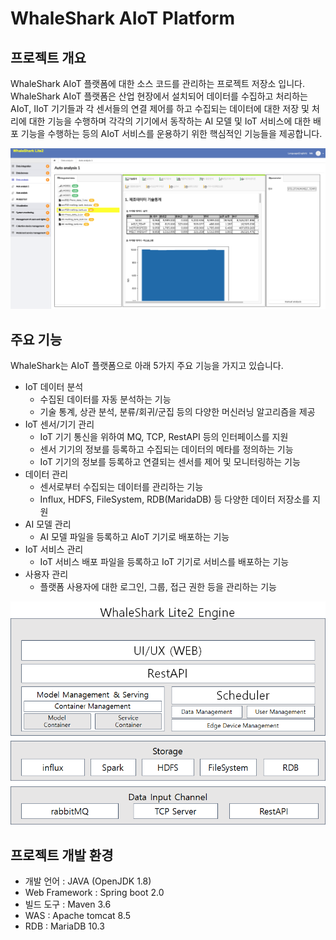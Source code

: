 # WhaleShark AIoT Platform

## 프로젝트 개요

WhaleShark AIoT 플랫폼에 대한 소스 코드를 관리하는 프로젝트 저장소 입니다. 
WhaleShark AIoT 플랫폼은 산업 현장에서 설치되어 데이터를 수집하고 처리하는 AIoT, IIoT 기기들과 각 센서들의 연결 제어를 하고 수집되는 데이터에 대한 저장 및 처리에 대한 기능을 수행하며 각각의 기기에서 동작하는 AI 모델 및 IoT 서비스에 대한 배포 기능을 수행하는 등의 AIoT 서비스를 운용하기 위한 핵심적인 기능들을 제공합니다.

<img src="git_images/whaleshark_ui_1.png" width="1000" > 

## 주요 기능

WhaleShark는 AIoT 플랫폼으로 아래 5가지 주요 기능을 가지고 있습니다.

* IoT 데이터 분석 
  * 수집된 데이터를 자동 분석하는 기능
  * 기술 통계, 상관 분석, 분류/회귀/군집 등의 다양한 머신러닝 알고리즘을 제공
* IoT 센서/기기 관리
  * IoT 기기 통신을 위하여  MQ, TCP, RestAPI 등의 인터페이스를 지원
  * 센서 기기의 정보를 등록하고 수집되는 데이터의 메타를 정의하는 기능
  * IoT 기기의 정보를 등록하고 연결되는 센서를 제어 및 모니터링하는 기능
* 데이터 관리
  * 센서로부터 수집되는 데이터를 관리하는 기능
  * Influx, HDFS, FileSystem, RDB(MaridaDB) 등 다양한 데이터 저장소를 지원
* AI 모델 관리
  * AI 모델 파일을 등록하고 AIoT 기기로 배포하는 기능
* IoT 서비스 관리
  * IoT 서비스 배포 파일을 등록하고 IoT 기기로 서비스를 배포하는 기능
* 사용자 관리
  * 플랫폼 사용자에 대한 로그인, 그룹, 접근 권한 등을 관리하는 기능

<img src="git_images/whaleShark_architecture.png" width="1000" > 

## 프로젝트 개발 환경
* 개발 언어 : JAVA (OpenJDK 1.8)
* Web Framework : Spring boot 2.0
* 빌드 도구 : Maven 3.6
* WAS : Apache tomcat 8.5
* RDB : MariaDB 10.3

